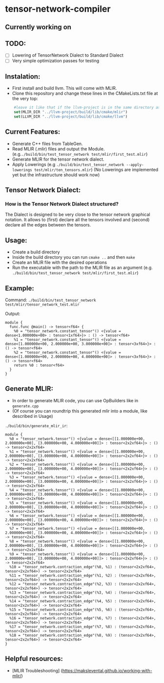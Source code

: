 # tensor-network-compiler

## Currently working on

  

## TODO:
- [ ] Lowering of TensorNetwork Dialect to Standard Dialect
- [ ] Very simple optimization passes for testing

## Instalation:
- First install and build llvm. This will come with MLIR.
- Clone this repository and change these lines in the CMakeLists.txt file at the very top:
``` cmake
    #leave it like that if the llvm-project is in the same directory as this project
    set(MLIR_DIR "../llvm-project/build/lib/cmake/mlir")
    set(LLVM_DIR "../llvm-project/build/lib/cmake/llvm")
```

## Current Features:
- Generate C++ files from TableGen.
- Read MLIR (.mlir) files and output the Module. (e.g.`./build/bin/test_tensor_network test/mlir/first_test.mlir`)
- Generate MLIR for the tensor network dialect.
- Apply Lowerings (e.g `./build/bin/test_tensor_network --apply-lowerings test/mlir/ten_tensors.mlir`) (No Lowerings are implemented yet but the infrastructure should work now)

## Tensor Network Dialect:
### How is the Tensor Network Dialect structured?
The Dialect is designed to be very close to the tensor network graphical notation. It allows to (first) declare all the tensors involved and (second) declare all the edges between the tensors.

## Usage:
- Create a build directory
- Inside the build directory you can run `cmake ..` and then `make`
- Create an MLIR file with the desired operations
- Run the executable with the path to the MLIR file as an argument (e.g. `./build/bin/test_tensor_network test/mlir/first_test.mlir`)

## Example:
Command: `./build/bin/test_tensor_network test/mlir/tensor_network_test.mlir`

Output: 
```mlir
module {
  func.func @main() -> tensor<f64> {
    %0 = "tensor_network.constant_tensor"() <{value = dense<1.000000e+00> : tensor<1xf64>}> : () -> tensor<f64>
    %1 = "tensor_network.constant_tensor"() <{value = dense<[1.000000e+00, 2.000000e+00, 3.000000e+00]> : tensor<3xf64>}> : () -> tensor<f64>
    %2 = "tensor_network.constant_tensor"() <{value = dense<[1.000000e+00, 2.000000e+00, 4.000000e+00]> : tensor<3xf64>}> : () -> tensor<f64>
    return %0 : tensor<f64>
  }
}
 ```

## Generate MLIR:

- In order to generate MLIR code, you can use OpBuilders like in `generate.cpp`
- (Of course you can roundtrip this generated mlir into a module, like described in Usage)

`./build/bin/generate_mlir_ir`: 
```mlir
module {
  %0 = "tensor_network.tensor"() <{value = dense<[[1.000000e+00, 2.000000e+00], [3.000000e+00, 4.000000e+00]]> : tensor<2x2xf64>}> : () -> tensor<2x2xf64>
  %1 = "tensor_network.tensor"() <{value = dense<[[1.000000e+00, 2.000000e+00], [3.000000e+00, 4.000000e+00]]> : tensor<2x2xf64>}> : () -> tensor<2x2xf64>
  %2 = "tensor_network.tensor"() <{value = dense<[[1.000000e+00, 2.000000e+00], [3.000000e+00, 4.000000e+00]]> : tensor<2x2xf64>}> : () -> tensor<2x2xf64>
  %3 = "tensor_network.tensor"() <{value = dense<[[1.000000e+00, 2.000000e+00], [3.000000e+00, 4.000000e+00]]> : tensor<2x2xf64>}> : () -> tensor<2x2xf64>
  %4 = "tensor_network.tensor"() <{value = dense<[[1.000000e+00, 2.000000e+00], [3.000000e+00, 4.000000e+00]]> : tensor<2x2xf64>}> : () -> tensor<2x2xf64>
  %5 = "tensor_network.tensor"() <{value = dense<[[1.000000e+00, 2.000000e+00], [3.000000e+00, 4.000000e+00]]> : tensor<2x2xf64>}> : () -> tensor<2x2xf64>
  %6 = "tensor_network.tensor"() <{value = dense<[[1.000000e+00, 2.000000e+00], [3.000000e+00, 4.000000e+00]]> : tensor<2x2xf64>}> : () -> tensor<2x2xf64>
  %7 = "tensor_network.tensor"() <{value = dense<[[1.000000e+00, 2.000000e+00], [3.000000e+00, 4.000000e+00]]> : tensor<2x2xf64>}> : () -> tensor<2x2xf64>
  %8 = "tensor_network.tensor"() <{value = dense<[[1.000000e+00, 2.000000e+00], [3.000000e+00, 4.000000e+00]]> : tensor<2x2xf64>}> : () -> tensor<2x2xf64>
  %9 = "tensor_network.tensor"() <{value = dense<[[1.000000e+00, 2.000000e+00], [3.000000e+00, 4.000000e+00]]> : tensor<2x2xf64>}> : () -> tensor<2x2xf64>
  %10 = "tensor_network.contraction_edge"(%0, %1) : (tensor<2x2xf64>, tensor<2x2xf64>) -> tensor<2x2xf64>
  %11 = "tensor_network.contraction_edge"(%1, %2) : (tensor<2x2xf64>, tensor<2x2xf64>) -> tensor<2x2xf64>
  %12 = "tensor_network.contraction_edge"(%2, %3) : (tensor<2x2xf64>, tensor<2x2xf64>) -> tensor<2x2xf64>
  %13 = "tensor_network.contraction_edge"(%3, %4) : (tensor<2x2xf64>, tensor<2x2xf64>) -> tensor<2x2xf64>
  %14 = "tensor_network.contraction_edge"(%4, %5) : (tensor<2x2xf64>, tensor<2x2xf64>) -> tensor<2x2xf64>
  %15 = "tensor_network.contraction_edge"(%5, %6) : (tensor<2x2xf64>, tensor<2x2xf64>) -> tensor<2x2xf64>
  %16 = "tensor_network.contraction_edge"(%6, %7) : (tensor<2x2xf64>, tensor<2x2xf64>) -> tensor<2x2xf64>
  %17 = "tensor_network.contraction_edge"(%7, %8) : (tensor<2x2xf64>, tensor<2x2xf64>) -> tensor<2x2xf64>
  %18 = "tensor_network.contraction_edge"(%8, %9) : (tensor<2x2xf64>, tensor<2x2xf64>) -> tensor<2x2xf64>
}

 ```

## Helpful resources:
- [MLIR Troubleshooting] (https://makslevental.github.io/working-with-mlir/)